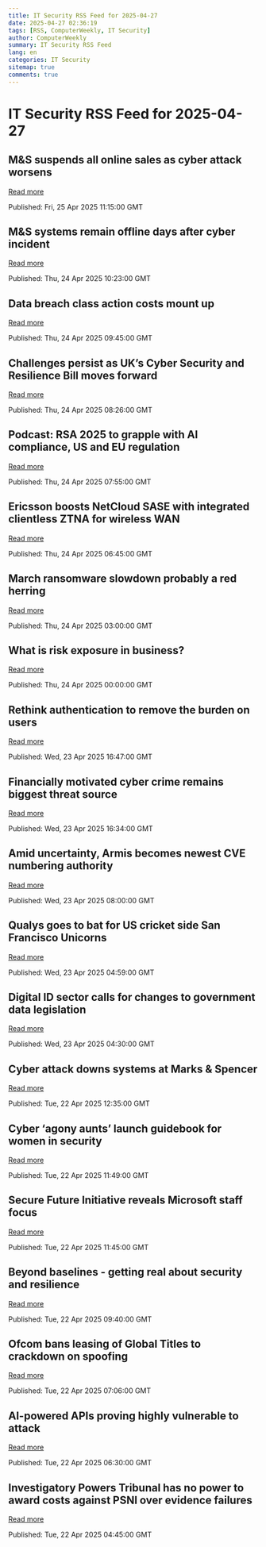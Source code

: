 ```yaml
---
title: IT Security RSS Feed for 2025-04-27
date: 2025-04-27 02:36:19
tags: [RSS, ComputerWeekly, IT Security]
author: ComputerWeekly
summary: IT Security RSS Feed
lang: en
categories: IT Security
sitemap: true
comments: true
---
```


# IT Security RSS Feed for 2025-04-27

## M&S suspends all online sales as cyber attack worsens
[Read more](https://www.computerweekly.com/news/366623085/MS-suspends-all-online-sales-as-cyber-attack-worsens)

Published: Fri, 25 Apr 2025 11:15:00 GMT

## M&S systems remain offline days after cyber incident
[Read more](https://www.computerweekly.com/news/366622924/MS-systems-remain-offline-days-after-cyber-incident)

Published: Thu, 24 Apr 2025 10:23:00 GMT

## Data breach class action costs mount up
[Read more](https://www.computerweekly.com/news/366622911/Data-breach-class-action-costs-mount-up)

Published: Thu, 24 Apr 2025 09:45:00 GMT

## Challenges persist as UK’s Cyber Security and Resilience Bill moves forward
[Read more](https://www.computerweekly.com/opinion/Challenges-persist-as-UKs-Cyber-Security-and-Resilience-Bill-moves-forward)

Published: Thu, 24 Apr 2025 08:26:00 GMT

## Podcast: RSA 2025 to grapple with AI compliance, US and EU regulation
[Read more](https://www.computerweekly.com/podcast/Podcast-RSA-2025-to-grapple-with-AI-compliance-US-and-EU-regulation)

Published: Thu, 24 Apr 2025 07:55:00 GMT

## Ericsson boosts NetCloud SASE with integrated clientless ZTNA for wireless WAN
[Read more](https://www.computerweekly.com/news/366623021/Ericsson-boosts-NetCloud-SASE-with-integrated-clientless-ZTNA-for-wireless-WAN)

Published: Thu, 24 Apr 2025 06:45:00 GMT

## March ransomware slowdown probably a red herring
[Read more](https://www.computerweekly.com/news/366622849/March-ransomware-slowdown-probably-a-red-herring)

Published: Thu, 24 Apr 2025 03:00:00 GMT

## What is risk exposure in business?
[Read more](https://www.techtarget.com/searchsecurity/definition/risk-exposure)

Published: Thu, 24 Apr 2025 00:00:00 GMT

## Rethink authentication to remove the burden on users
[Read more](https://www.computerweekly.com/opinion/Rethink-authentication-to-remove-the-burden-on-users)

Published: Wed, 23 Apr 2025 16:47:00 GMT

## Financially motivated cyber crime remains biggest threat source
[Read more](https://www.computerweekly.com/news/366623134/Financially-motivated-cyber-crime-remains-biggest-threat-source)

Published: Wed, 23 Apr 2025 16:34:00 GMT

## Amid uncertainty, Armis becomes newest CVE numbering authority
[Read more](https://www.computerweekly.com/news/366622967/Amid-uncertainty-Armis-becomes-newest-CVE-numbering-authority)

Published: Wed, 23 Apr 2025 08:00:00 GMT

## Qualys goes to bat for US cricket side San Francisco Unicorns
[Read more](https://www.computerweekly.com/news/366622968/Qualys-goes-to-bat-for-US-cricket-side-San-Francisco-Unicorns)

Published: Wed, 23 Apr 2025 04:59:00 GMT

## Digital ID sector calls for changes to government data legislation
[Read more](https://www.computerweekly.com/news/366622888/Digital-ID-sector-calls-for-changes-to-government-data-legislation)

Published: Wed, 23 Apr 2025 04:30:00 GMT

## Cyber attack downs systems at Marks & Spencer
[Read more](https://www.computerweekly.com/news/366622847/Cyber-attack-downs-systems-at-Marks-Spencer)

Published: Tue, 22 Apr 2025 12:35:00 GMT

## Cyber ‘agony aunts’ launch guidebook for women in security
[Read more](https://www.computerweekly.com/news/366622944/Cyber-agony-aunts-launch-guidebook-for-women-in-security)

Published: Tue, 22 Apr 2025 11:49:00 GMT

## Secure Future Initiative reveals Microsoft staff focus
[Read more](https://www.computerweekly.com/news/366622828/Secure-Future-Initiative-reveals-Microsoft-staff-focus)

Published: Tue, 22 Apr 2025 11:45:00 GMT

## Beyond baselines - getting real about security and resilience
[Read more](https://www.computerweekly.com/opinion/Beyond-baselines-getting-real-about-security-and-resilience)

Published: Tue, 22 Apr 2025 09:40:00 GMT

## Ofcom bans leasing of Global Titles to crackdown on spoofing
[Read more](https://www.computerweekly.com/news/366622808/Ofcom-bans-leasing-of-Global-Titles-to-crackdown-on-spoofing)

Published: Tue, 22 Apr 2025 07:06:00 GMT

## AI-powered APIs proving highly vulnerable to attack
[Read more](https://www.computerweekly.com/news/366622886/AI-powered-APIs-proving-highly-vulnerable-to-attack)

Published: Tue, 22 Apr 2025 06:30:00 GMT

## Investigatory Powers Tribunal has no power to award costs against PSNI over evidence failures
[Read more](https://www.computerweekly.com/news/366622882/Investigatory-Powers-Tribunal-has-no-power-to-award-costs-against-PSNI-over-evidence-failures)

Published: Tue, 22 Apr 2025 04:45:00 GMT

